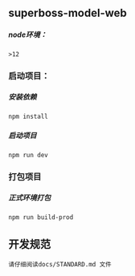 ## superboss-model-web

##### node环境：
	>12

### 启动项目：

##### 安装依赖

`npm install`
##### 启动项目

`npm run dev`

### 打包项目

##### 正式环境打包
`npm run build-prod`

## 开发规范

	请仔细阅读docs/STANDARD.md 文件
